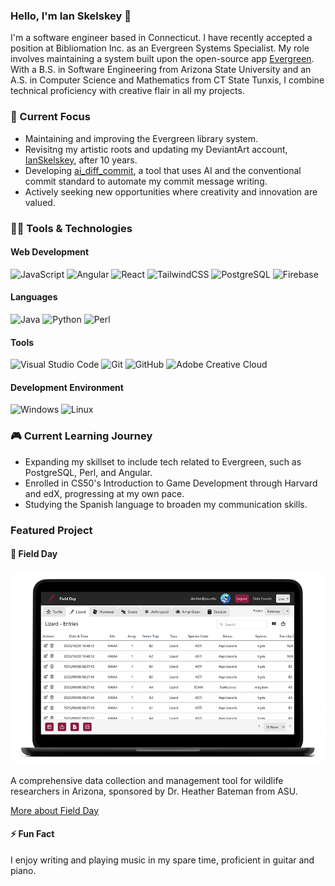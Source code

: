 ### Hello, I'm Ian Skelskey 👋

I'm a software engineer based in Connecticut. I have recently accepted a position at Bibliomation Inc. as an Evergreen Systems Specialist. My role involves maintaining a system built upon the open-source app [Evergreen](https://github.com/evergreen-library-system/Evergreen). With a B.S. in Software Engineering from Arizona State University and an A.S. in Computer Science and Mathematics from CT State Tunxis, I combine technical proficiency with creative flair in all my projects.

### 🎯 Current Focus

- Maintaining and improving the Evergreen library system.
- Revisitng my artistic roots and updating my DeviantArt account, [IanSkelskey](https://www.deviantart.com/ianskelskey), after 10 years.
- Developing [ai_diff_commit](https://github.com/IanSkelskey/ai-diff-commit), a tool that uses AI and the conventional commit standard to automate my commit message writing.
- Actively seeking new opportunities where creativity and innovation are valued.

### 👨‍💻 Tools & Technologies

#### Web Development

![JavaScript](https://img.shields.io/badge/javascript-%23323330.svg?style=for-the-badge&logo=javascript&logoColor=%23F7DF1E)
![Angular](https://img.shields.io/badge/angular-%23DD0031.svg?style=for-the-badge&logo=angular&logoColor=white)
![React](https://img.shields.io/badge/react-%2320232a.svg?style=for-the-badge&logo=react&logoColor=%2361DAFB)
![TailwindCSS](https://img.shields.io/badge/tailwindcss-%2338B2AC.svg?style=for-the-badge&logo=tailwind-css&logoColor=white)
![PostgreSQL](https://img.shields.io/badge/postgresql-%23336791.svg?style=for-the-badge&logo=postgresql&logoColor=white)
![Firebase](https://img.shields.io/badge/firebase-%23039BE5.svg?style=for-the-badge&logo=firebase)

#### Languages

![Java](https://img.shields.io/badge/java-%23ED8B00.svg?style=for-the-badge&logo=openjdk&logoColor=white)
![Python](https://img.shields.io/badge/python-3670A0?style=for-the-badge&logo=python&logoColor=ffdd54)
![Perl](https://img.shields.io/badge/perl-%23404d59.svg?style=for-the-badge&logo=perl&logoColor=white)

#### Tools

![Visual Studio Code](https://img.shields.io/badge/Visual%20Studio%20Code-0078d7.svg?style=for-the-badge&logo=visual-studio-code&logoColor=white)
![Git](https://img.shields.io/badge/git-%23F05033.svg?style=for-the-badge&logo=git&logoColor=white)
![GitHub](https://img.shields.io/badge/github-%23121011.svg?style=for-the-badge&logo=github&logoColor=white)
![Adobe Creative Cloud](https://img.shields.io/badge/Adobe%20Creative%20Cloud-DA1F26.svg?style=for-the-badge&logo=Adobe%20Creative%20Cloud&logoColor=white)

#### Development Environment

![Windows](https://img.shields.io/badge/Windows-0078D6?style=for-the-badge&logo=windows&logoColor=white)
![Linux](https://img.shields.io/badge/Linux-FCC624?style=for-the-badge&logo=linux&logoColor=black)


### 🎮 Current Learning Journey

- Expanding my skillset to include tech related to Evergreen, such as PostgreSQL, Perl, and Angular.
- Enrolled in CS50's Introduction to Game Development through Harvard and edX, progressing at my own pace.
- Studying the Spanish language to broaden my communication skills.

### Featured Project

#### 🦎 Field Day

![Web UI Mockup](field-day-web-ui-mockup.png)

A comprehensive data collection and management tool for wildlife researchers in Arizona, sponsored by Dr. Heather Bateman from ASU.

[More about Field Day](https://github.com/Field-Day-2022)

#### ⚡ Fun Fact

I enjoy writing and playing music in my spare time, proficient in guitar and piano.
